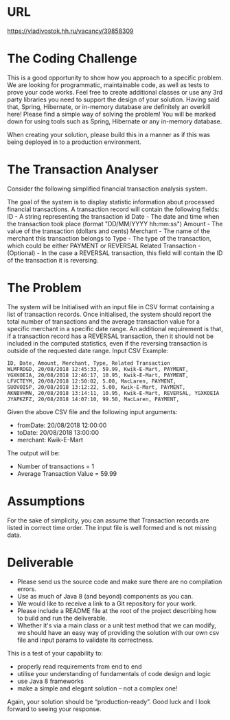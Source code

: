 # URL

https://vladivostok.hh.ru/vacancy/39858309


# The Coding Challenge

This is a good opportunity to show how you approach to a specific problem.
We are looking for programmatic, maintainable code, as well as tests to prove your code works. 
Feel free to create additional classes or use any 3rd party libraries you need to support the design of your solution.
Having said that, Spring, Hibernate, or in-memory database are definitely an overkill here! Please find a simple way of solving the problem! You will be marked down for using tools such as Spring, Hibernate or any in-memory database. 
 
When creating your solution, please build this in a manner as if this was being deployed in to a production environment.
 

# The Transaction Analyser

Consider the following simplified financial transaction analysis system.
 
The goal of the system is to display statistic information about processed financial transactions.
A transaction record will contain the following fields:
ID - A string representing the transaction id
Date - The date and time when the transaction took place (format "DD/MM/YYYY hh:mm:ss")
Amount - The value of the transaction (dollars and cents)
Merchant - The name of the merchant this transaction belongs to
Type - The type of the transaction, which could be either PAYMENT or REVERSAL
Related Transaction - (Optional) - In the case a REVERSAL transaction, this field will contain the ID of the transaction it is reversing.


# The Problem

The system will be Initialised with an input file in CSV format containing a list of transaction records.
Once initialised, the system should report the total number of transactions and the average transaction value for a specific merchant in a specific date range.
An additional requirement is that, if a transaction record has a REVERSAL transaction, then it should not be included in the computed statistics, even if the reversing transaction is outside of the requested date range.
Input CSV Example:
```
ID, Date, Amount, Merchant, Type, Related Transaction
WLMFRDGD, 20/08/2018 12:45:33, 59.99, Kwik-E-Mart, PAYMENT,
YGXKOEIA, 20/08/2018 12:46:17, 10.95, Kwik-E-Mart, PAYMENT,
LFVCTEYM, 20/08/2018 12:50:02, 5.00, MacLaren, PAYMENT,
SUOVOISP, 20/08/2018 13:12:22, 5.00, Kwik-E-Mart, PAYMENT,
AKNBVHMN, 20/08/2018 13:14:11, 10.95, Kwik-E-Mart, REVERSAL, YGXKOEIA
JYAPKZFZ, 20/08/2018 14:07:10, 99.50, MacLaren, PAYMENT,
```
Given the above CSV file and the following input arguments:
- fromDate: 20/08/2018 12:00:00
- toDate: 20/08/2018 13:00:00
- merchant: Kwik-E-Mart

The output will be:
- Number of transactions = 1
- Average Transaction Value = 59.99
 
# Assumptions

For the sake of simplicity, you can assume that Transaction records are listed in correct time order.
The input file is well formed and is not missing data.


# Deliverable

- Please send us the source code and make sure there are no compilation errors.
- Use as much of Java 8 (and beyond) components as you can.
- We would like to receive a link to a Git repository for your work. 
- Please include a README file at the root of the project describing how to build and run the deliverable.
- Whether it's via a main class or a unit test method that we can modify, we should have an easy way of providing the solution with our own csv file and input params to validate its correctness.

This is a test of your capability to:
- properly read requirements from end to end
- utilise your understanding of fundamentals of code design and logic
- use Java 8 frameworks
- make a simple and elegant solution – not a complex one!

Again, your solution should be “production-ready”. Good luck and I look forward to seeing your response.
